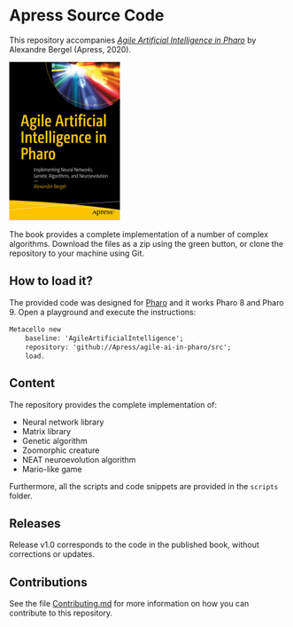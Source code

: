 # Apress Source Code

This repository accompanies [*Agile Artificial Intelligence in Pharo*](https://www.apress.com/9781484253830) by Alexandre Bergel (Apress, 2020).

[comment]: #cover
![Cover image](img/9781484253830.jpg)

The book provides a complete implementation of a number of complex algorithms. Download the files as a zip using the green button, or clone the repository to your machine using Git.

## How to load it?

The provided code was designed for [Pharo](http://pharo.org) and it works Pharo 8 and Pharo 9. Open a playground and execute the instructions:

```Smalltalk
Metacello new
    baseline: 'AgileArtificialIntelligence';
    repository: 'github://Apress/agile-ai-in-pharo/src';
    load.
```

## Content

The repository provides the complete implementation of:

- Neural network library
- Matrix library
- Genetic algorithm
- Zoomorphic creature
- NEAT neuroevolution algorithm
- Mario-like game 

Furthermore, all the scripts and code snippets are provided in the `scripts` folder.

## Releases

Release v1.0 corresponds to the code in the published book, without corrections or updates.

## Contributions

See the file [Contributing.md](Contributing.md) for more information on how you can contribute to this repository.
